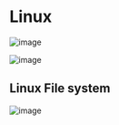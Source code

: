 # **Linux**
![image](https://res.cloudinary.com/www-awdiz-in/image/upload/v1656158806/linux/linux-architecture.png)

![image](https://lh3.googleusercontent.com/aQVXstfp5zMtgmCsOxhnyz0jS-pKHAfUpB4mdWN4XKkBAObwsbEIu-w6qYpsCxuyuvtcNlUjZ9DXKzcFEImBkNWlugAAZUg_w_Ua5fMxpr8ZZ4TKdmIwWgXqVNkgsu0EJ2hfRF7MMmtoVM1VVGNspCGt1IQik2p6BmrYikkDldYsPFl91IE6vhIL3w)

## Linux File system
![image](https://miro.medium.com/v2/resize:fit:1358/0*CzFrDUC8N23QWRkI)

